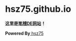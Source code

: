 # hsz75.github.io
**这里是[笔稽DE网站](https://hsz75.github.io)！**

**Powered&nbsp;By**<a  href="https://hsz75.github.io" title="笔稽DE网站">&nbsp;hsz75</a>

